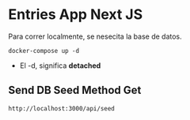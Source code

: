 # Entries App Next JS

Para correr localmente, se nesecita la base de datos.

```
docker-compose up -d

```

- El -d, significa **detached**

## Send DB Seed Method Get

```
http://localhost:3000/api/seed

```
